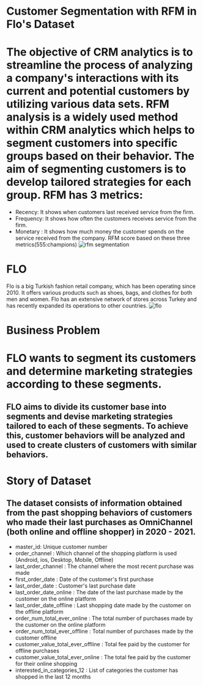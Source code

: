 # Customer Segmentation with RFM in Flo's Dataset
# The objective of CRM analytics is to streamline the process of analyzing a company's interactions with its current and potential customers by utilizing various data sets. RFM analysis is a widely used method within CRM analytics which helps to segment customers into specific groups based on their behavior. The aim of segmenting customers is to develop tailored strategies for each group. RFM has 3 metrics:

- Recency: It shows when customers last received service from the firm.
- Frequency: It shows how often the customers receives service from the firm.
- Monetary : It shows how much money the customer spends on the service received from the company. RFM score based on these three metrics(555:champions)
![rfm segmentation](https://user-images.githubusercontent.com/126112467/227967482-56f4ca99-2341-4b0a-bcc5-0ec5d124f322.png)
# FLO
Flo is a big Turkish fashion retail company, which has been operating since 2010. It offers various products such as shoes, bags, and clothes for both men and women. Flo has an extensive network of stores across Turkey and has recently expanded its operations to other countries.
![flo](https://user-images.githubusercontent.com/126112467/227967873-481e7bf3-b4f0-4aa7-a6ea-daff872a2de7.png)
# Business Problem
# FLO wants to segment its customers and determine marketing strategies according to these segments.

## FLO aims to divide its customer base into segments and devise marketing strategies tailored to each of these segments. To achieve this, customer behaviors will be analyzed and used to create clusters of customers with similar behaviors.

# Story of Dataset
## The dataset consists of information obtained from the past shopping behaviors of customers who made their last purchases as OmniChannel (both online and offline shopper) in 2020 - 2021.
- master_id: Unique customer number
- order_channel : Which channel of the shopping platform is used (Android, ios, Desktop, Mobile, Offline)
- last_order_channel : The channel where the most recent purchase was made
- first_order_date : Date of the customer's first purchase
- last_order_date : Customer's last purchase date
- last_order_date_online : The date of the last purchase made by the customer on the online platform
- last_order_date_offline : Last shopping date made by the customer on the offline platform
- order_num_total_ever_online : The total number of purchases made by the customer on the online platform
- order_num_total_ever_offline : Total number of purchases made by the customer offline
- customer_value_total_ever_offline : Total fee paid by the customer for offline purchases
- customer_value_total_ever_online : The total fee paid by the customer for their online shopping
- interested_in_categories_12 : List of categories the customer has shopped in the last 12 months
